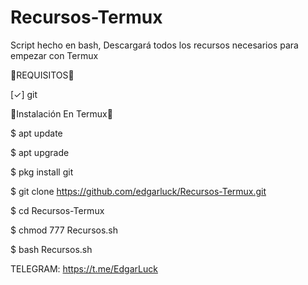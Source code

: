 # Recursos-Termux
Script hecho en bash, Descargará todos los recursos necesarios para empezar con Termux

🔰REQUISITOS🔰

  [✓] git

🔰Instalación En Termux🔰

   $ apt update

   $ apt upgrade

   $ pkg install git

   $ git clone https://github.com/edgarluck/Recursos-Termux.git

   $ cd Recursos-Termux

   $ chmod 777 Recursos.sh

   $ bash Recursos.sh


TELEGRAM: https://t.me/EdgarLuck
